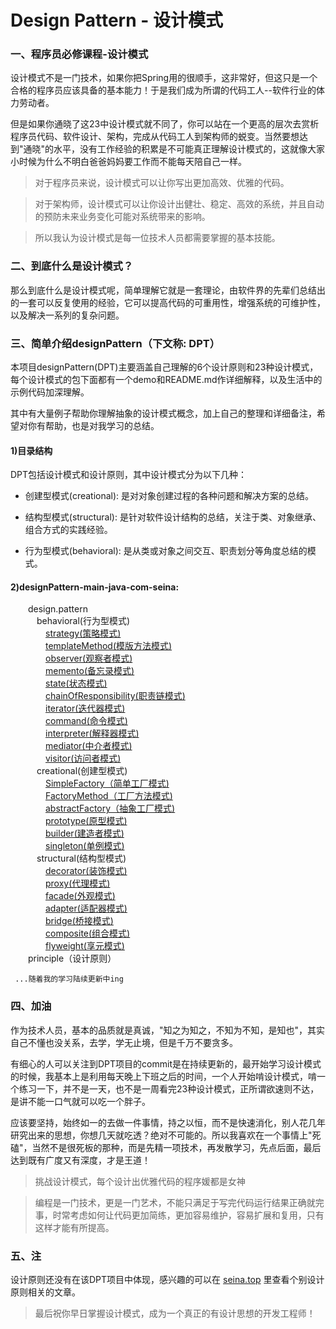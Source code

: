 # Design Pattern - 设计模式

### 一、程序员必修课程-设计模式

设计模式不是一门技术，如果你把Spring用的很顺手，这非常好，但这只是一个合格的程序员应该具备的基本能力！于是我们成为所谓的代码工人--软件行业的体力劳动者。

但是如果你通晓了这23中设计模式就不同了，你可以站在一个更高的层次去赏析程序员代码、软件设计、架构，完成从代码工人到架构师的蜕变。当然要想达到"通晓"的水平，没有工作经验的积累是不可能真正理解设计模式的，这就像大家小时候为什么不明白爸爸妈妈要工作而不能每天陪自己一样。

>对于程序员来说，设计模式可以让你写出更加高效、优雅的代码。

>对于架构师，设计模式可以让你设计出健壮、稳定、高效的系统，并且自动的预防未来业务变化可能对系统带来的影响。

>所以我认为设计模式是每一位技术人员都需要掌握的基本技能。

### 二、到底什么是设计模式？

那么到底什么是设计模式呢，简单理解它就是一套理论，由软件界的先辈们总结出的一套可以反复使用的经验，它可以提高代码的可重用性，增强系统的可维护性，以及解决一系列的复杂问题。

### 三、简单介绍designPattern（下文称: DPT）

本项目designPattern(DPT)主要涵盖自己理解的6个设计原则和23种设计模式，每个设计模式的包下面都有一个demo和README.md作详细解释，以及生活中的示例代码加深理解。

其中有大量例子帮助你理解抽象的设计模式概念，加上自己的整理和详细备注，希望对你有帮助，也是对我学习的总结。

#### 1)目录结构

DPT包括设计模式和设计原则，其中设计模式分为以下几种：

- 创建型模式(creational): 是对对象创建过程的各种问题和解决方案的总结。

- 结构型模式(structural): 是针对软件设计结构的总结，关注于类、对象继承、组合方式的实践经验。

- 行为型模式(behavioral): 是从类或对象之间交互、职责划分等角度总结的模式。

#### 2)designPattern-main-java-com-seina:
&emsp;&emsp;design.pattern  
&emsp;&emsp;&emsp;behavioral(行为型模式)  
&emsp;&emsp;&emsp;&emsp;[strategy(策略模式)](https://github.com/gaoshengnan/designPattern/tree/master/src/main/java/com/seina/design/pattern/behavioral/strategy)  
&emsp;&emsp;&emsp;&emsp;[templateMethod(模版方法模式)](https://github.com/gaoshengnan/designPattern/tree/master/src/main/java/com/seina/design/pattern/behavioral/templatemethod)  
&emsp;&emsp;&emsp;&emsp;[observer(观察者模式)](https://github.com/gaoshengnan/designPattern/tree/master/src/main/java/com/seina/design/pattern/behavioral/observer)  
&emsp;&emsp;&emsp;&emsp;[memento(备忘录模式)](https://github.com/gaoshengnan/designPattern/tree/master/src/main/java/com/seina/design/pattern/behavioral/memento)  
&emsp;&emsp;&emsp;&emsp;[state(状态模式)](https://github.com/gaoshengnan/designPattern/tree/master/src/main/java/com/seina/design/pattern/behavioral/state)  
&emsp;&emsp;&emsp;&emsp;[chainOfResponsibility(职责链模式)](https://github.com/gaoshengnan/designPattern/tree/master/src/main/java/com/seina/design/pattern/behavioral/chainOfResponsibility)  
&emsp;&emsp;&emsp;&emsp;[iterator(迭代器模式)](https://github.com/gaoshengnan/designPattern/tree/master/src/main/java/com/seina/design/pattern/behavioral/iterator)  
&emsp;&emsp;&emsp;&emsp;[command(命令模式)](https://github.com/gaoshengnan/designPattern/tree/master/src/main/java/com/seina/design/pattern/behavioral/command)  
&emsp;&emsp;&emsp;&emsp;[interpreter(解释器模式)](https://github.com/gaoshengnan/designPattern/tree/master/src/main/java/com/seina/design/pattern/behavioral/interpreter)  
&emsp;&emsp;&emsp;&emsp;[mediator(中介者模式)](https://github.com/gaoshengnan/designPattern/tree/master/src/main/java/com/seina/design/pattern/behavioral/mediator)  
&emsp;&emsp;&emsp;&emsp;[visitor(访问者模式)](https://github.com/gaoshengnan/designPattern/tree/master/src/main/java/com/seina/design/pattern/behavioral/visitor)  
&emsp;&emsp;&emsp;creational(创建型模式)  
&emsp;&emsp;&emsp;&emsp;[SimpleFactory（简单工厂模式)](https://github.com/gaoshengnan/designPattern/tree/master/src/main/java/com/seina/design/pattern/creational/simpleFactory)  
&emsp;&emsp;&emsp;&emsp;[FactoryMethod（工厂方法模式)](https://github.com/gaoshengnan/designPattern/tree/master/src/main/java/com/seina/design/pattern/creational/factoryMethod)  
&emsp;&emsp;&emsp;&emsp;[abstractFactory（抽象工厂模式)](https://github.com/gaoshengnan/designPattern/tree/master/src/main/java/com/seina/design/pattern/creational/abstractFactory)  
&emsp;&emsp;&emsp;&emsp;[prototype(原型模式)](https://github.com/gaoshengnan/designPattern/tree/master/src/main/java/com/seina/design/pattern/creational/prototype)  
&emsp;&emsp;&emsp;&emsp;[builder(建造者模式)](https://github.com/gaoshengnan/designPattern/tree/master/src/main/java/com/seina/design/pattern/creational/builder)  
&emsp;&emsp;&emsp;&emsp;[singleton(单例模式)](https://github.com/gaoshengnan/designPattern/tree/master/src/main/java/com/seina/design/pattern/creational/singleton)  
&emsp;&emsp;&emsp;structural(结构型模式)  
&emsp;&emsp;&emsp;&emsp;[decorator(装饰模式)](https://github.com/gaoshengnan/designPattern/tree/master/src/main/java/com/seina/design/pattern/structural/decorator)  
&emsp;&emsp;&emsp;&emsp;[proxy(代理模式)](https://github.com/gaoshengnan/designPattern/tree/master/src/main/java/com/seina/design/pattern/structural/proxy)  
&emsp;&emsp;&emsp;&emsp;[facade(外观模式)](https://github.com/gaoshengnan/designPattern/tree/master/src/main/java/com/seina/design/pattern/structural/facade)  
&emsp;&emsp;&emsp;&emsp;[adapter(适配器模式)](https://github.com/gaoshengnan/designPattern/tree/master/src/main/java/com/seina/design/pattern/structural/adapter)  
&emsp;&emsp;&emsp;&emsp;[bridge(桥接模式)](https://github.com/gaoshengnan/designPattern/tree/master/src/main/java/com/seina/design/pattern/structural/bridge)  
&emsp;&emsp;&emsp;&emsp;[composite(组合模式)](https://github.com/gaoshengnan/designPattern/tree/master/src/main/java/com/seina/design/pattern/structural/composite)  
&emsp;&emsp;&emsp;&emsp;[flyweight(享元模式)](https://github.com/gaoshengnan/designPattern/tree/master/src/main/java/com/seina/design/pattern/structural/flyweight)  
&emsp;&emsp;principle（设计原则）

     ...随着我的学习陆续更新中ing
   
### 四、加油 

作为技术人员，基本的品质就是真诚，"知之为知之，不知为不知，是知也"，其实自己不懂也没关系，去学，学无止境，但是千万不要贪多。

有细心的人可以关注到DPT项目的commit是在持续更新的，最开始学习设计模式的时候，我基本上是利用每天晚上下班之后的时间，一个人开始啃设计模式，啃一个练习一下，并不是一天，也不是一周看完23种设计模式，正所谓欲速则不达，是讲不能一口气就可以吃一个胖子。

应该要坚持，始终如一的去做一件事情，持之以恒，而不是快速消化，别人花几年研究出来的思想，你想几天就吃透？绝对不可能的。所以我喜欢在一个事情上"死磕"，当然不是很死板的那种，而是先精一项技术，再发散学习，先点后面，最后达到既有广度又有深度，才是王道！

> 挑战设计模式，每个设计出优雅代码的程序媛都是女神

>编程是一门技术，更是一门艺术，不能只满足于写完代码运行结果正确就完事，时常考虑如何让代码更加简练，更加容易维护，容易扩展和复用，只有这样才能有所提高。


### 五、注

设计原则还没有在该DPT项目中体现，感兴趣的可以在 [seina.top](http://seina.top) 里查看个别设计原则相关的文章。

>最后祝你早日掌握设计模式，成为一个真正的有设计思想的开发工程师！
